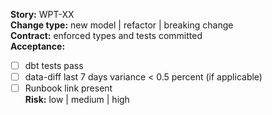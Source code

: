 ﻿**Story:** WPT-XX  
**Change type:** new model | refactor | breaking change  
**Contract:** enforced types and tests committed  
**Acceptance:**  
- [ ] dbt tests pass  
- [ ] data-diff last 7 days variance < 0.5 percent (if applicable)  
- [ ] Runbook link present  
**Risk:** low | medium | high
